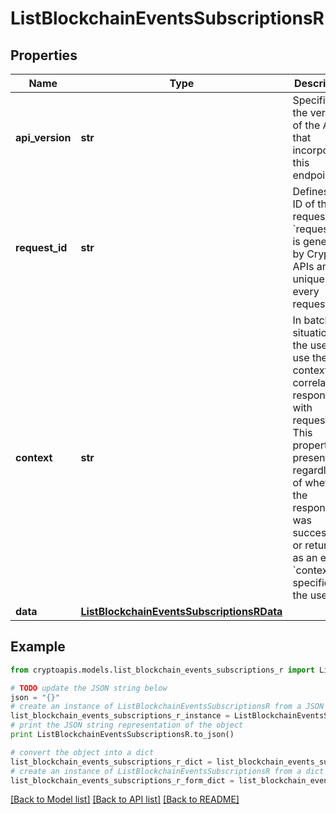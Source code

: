 # ListBlockchainEventsSubscriptionsR


## Properties
Name | Type | Description | Notes
------------ | ------------- | ------------- | -------------
**api_version** | **str** | Specifies the version of the API that incorporates this endpoint. | 
**request_id** | **str** | Defines the ID of the request. The &#x60;requestId&#x60; is generated by Crypto APIs and it&#39;s unique for every request. | 
**context** | **str** | In batch situations the user can use the context to correlate responses with requests. This property is present regardless of whether the response was successful or returned as an error. &#x60;context&#x60; is specified by the user. | [optional] 
**data** | [**ListBlockchainEventsSubscriptionsRData**](ListBlockchainEventsSubscriptionsRData.md) |  | 

## Example

```python
from cryptoapis.models.list_blockchain_events_subscriptions_r import ListBlockchainEventsSubscriptionsR

# TODO update the JSON string below
json = "{}"
# create an instance of ListBlockchainEventsSubscriptionsR from a JSON string
list_blockchain_events_subscriptions_r_instance = ListBlockchainEventsSubscriptionsR.from_json(json)
# print the JSON string representation of the object
print ListBlockchainEventsSubscriptionsR.to_json()

# convert the object into a dict
list_blockchain_events_subscriptions_r_dict = list_blockchain_events_subscriptions_r_instance.to_dict()
# create an instance of ListBlockchainEventsSubscriptionsR from a dict
list_blockchain_events_subscriptions_r_form_dict = list_blockchain_events_subscriptions_r.from_dict(list_blockchain_events_subscriptions_r_dict)
```
[[Back to Model list]](../README.md#documentation-for-models) [[Back to API list]](../README.md#documentation-for-api-endpoints) [[Back to README]](../README.md)


